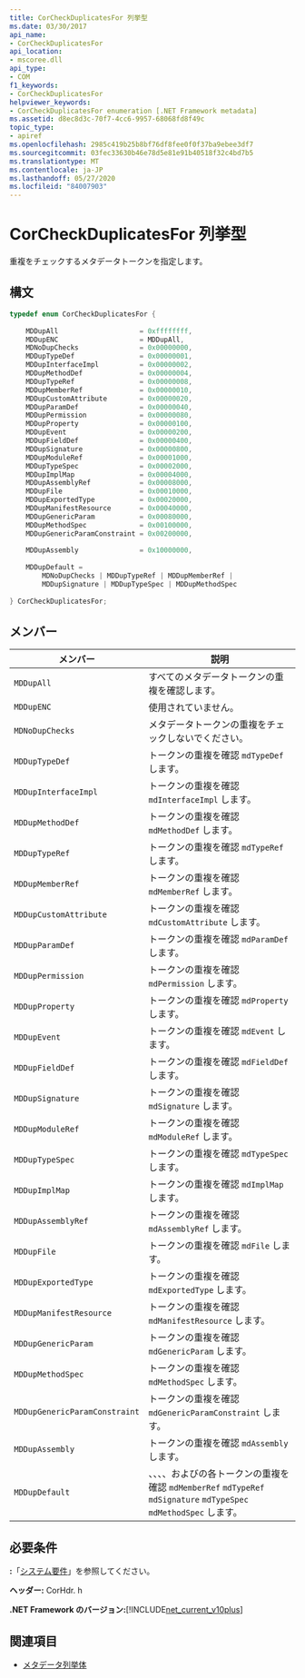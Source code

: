 ```yaml
---
title: CorCheckDuplicatesFor 列挙型
ms.date: 03/30/2017
api_name:
- CorCheckDuplicatesFor
api_location:
- mscoree.dll
api_type:
- COM
f1_keywords:
- CorCheckDuplicatesFor
helpviewer_keywords:
- CorCheckDuplicatesFor enumeration [.NET Framework metadata]
ms.assetid: d8ec8d3c-70f7-4cc6-9957-68068fd8f49c
topic_type:
- apiref
ms.openlocfilehash: 2985c419b25b8bf76df8fee0f0f37ba9ebee3df7
ms.sourcegitcommit: 03fec33630b46e78d5e81e91b40518f32c4bd7b5
ms.translationtype: MT
ms.contentlocale: ja-JP
ms.lasthandoff: 05/27/2020
ms.locfileid: "84007903"
---
```

# <a name="corcheckduplicatesfor-enumeration"></a>CorCheckDuplicatesFor 列挙型
重複をチェックするメタデータトークンを指定します。  
  
## <a name="syntax"></a>構文  
  
```cpp  
typedef enum CorCheckDuplicatesFor {  
  
    MDDupAll                    = 0xffffffff,  
    MDDupENC                    = MDDupAll,  
    MDNoDupChecks               = 0x00000000,  
    MDDupTypeDef                = 0x00000001,  
    MDDupInterfaceImpl          = 0x00000002,  
    MDDupMethodDef              = 0x00000004,  
    MDDupTypeRef                = 0x00000008,  
    MDDupMemberRef              = 0x00000010,  
    MDDupCustomAttribute        = 0x00000020,  
    MDDupParamDef               = 0x00000040,  
    MDDupPermission             = 0x00000080,  
    MDDupProperty               = 0x00000100,  
    MDDupEvent                  = 0x00000200,  
    MDDupFieldDef               = 0x00000400,  
    MDDupSignature              = 0x00000800,  
    MDDupModuleRef              = 0x00001000,  
    MDDupTypeSpec               = 0x00002000,  
    MDDupImplMap                = 0x00004000,  
    MDDupAssemblyRef            = 0x00008000,  
    MDDupFile                   = 0x00010000,  
    MDDupExportedType           = 0x00020000,  
    MDDupManifestResource       = 0x00040000,  
    MDDupGenericParam           = 0x00080000,  
    MDDupMethodSpec             = 0x00100000,  
    MDDupGenericParamConstraint = 0x00200000,  
  
    MDDupAssembly               = 0x10000000,  
  
    MDDupDefault =
        MDNoDupChecks | MDDupTypeRef | MDDupMemberRef |
        MDDupSignature | MDDupTypeSpec | MDDupMethodSpec  
  
} CorCheckDuplicatesFor;  
```  
  
## <a name="members"></a>メンバー  
  
|メンバー|説明|  
|------------|-----------------|  
|`MDDupAll`|すべてのメタデータトークンの重複を確認します。|  
|`MDDupENC`|使用されていません。|  
|`MDNoDupChecks`|メタデータトークンの重複をチェックしないでください。|  
|`MDDupTypeDef`|トークンの重複を確認 `mdTypeDef` します。|  
|`MDDupInterfaceImpl`|トークンの重複を確認 `mdInterfaceImpl` します。|  
|`MDDupMethodDef`|トークンの重複を確認 `mdMethodDef` します。|  
|`MDDupTypeRef`|トークンの重複を確認 `mdTypeRef` します。|  
|`MDDupMemberRef`|トークンの重複を確認 `mdMemberRef` します。|  
|`MDDupCustomAttribute`|トークンの重複を確認 `mdCustomAttribute` します。|  
|`MDDupParamDef`|トークンの重複を確認 `mdParamDef` します。|  
|`MDDupPermission`|トークンの重複を確認 `mdPermission` します。|  
|`MDDupProperty`|トークンの重複を確認 `mdProperty` します。|  
|`MDDupEvent`|トークンの重複を確認 `mdEvent` します。|  
|`MDDupFieldDef`|トークンの重複を確認 `mdFieldDef` します。|  
|`MDDupSignature`|トークンの重複を確認 `mdSignature` します。|  
|`MDDupModuleRef`|トークンの重複を確認 `mdModuleRef` します。|  
|`MDDupTypeSpec`|トークンの重複を確認 `mdTypeSpec` します。|  
|`MDDupImplMap`|トークンの重複を確認 `mdImplMap` します。|  
|`MDDupAssemblyRef`|トークンの重複を確認 `mdAssemblyRef` します。|  
|`MDDupFile`|トークンの重複を確認 `mdFile` します。|  
|`MDDupExportedType`|トークンの重複を確認 `mdExportedType` します。|  
|`MDDupManifestResource`|トークンの重複を確認 `mdManifestResource` します。|  
|`MDDupGenericParam`|トークンの重複を確認 `mdGenericParam` します。|  
|`MDDupMethodSpec`|トークンの重複を確認 `mdMethodSpec` します。|  
|`MDDupGenericParamConstraint`|トークンの重複を確認 `mdGenericParamConstraint` します。|  
|`MDDupAssembly`|トークンの重複を確認 `mdAssembly` します。|  
|`MDDupDefault`|、、、、およびの各トークンの重複を確認 `mdMemberRef` `mdTypeRef` `mdSignature` `mdTypeSpec` `mdMethodSpec` します。|  
  
## <a name="requirements"></a>必要条件  
 **:**「[システム要件](../../get-started/system-requirements.md)」を参照してください。  
  
 **ヘッダー:** CorHdr. h  
  
 **.NET Framework のバージョン:**[!INCLUDE[net_current_v10plus](../../../../includes/net-current-v10plus-md.md)]  
  
## <a name="see-also"></a>関連項目

- [メタデータ列挙体](metadata-enumerations.md)
